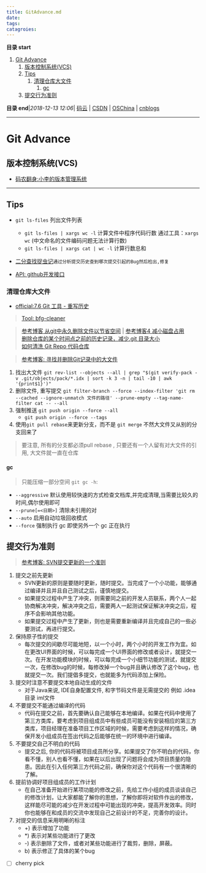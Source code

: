 ```yaml
---
title: GitAdvance.md
date: 
tags: 
catagroies: 
---
```


**目录 start**
 
1. [Git Advance](#git-advance)
    1. [版本控制系统(VCS)](#版本控制系统vcs)
    1. [Tips](#tips)
        1. [清理仓库大文件](#清理仓库大文件)
            1. [gc](#gc)
    1. [提交行为准则](#提交行为准则)

**目录 end**|_2018-12-13 12:06_| [码云](https://gitee.com/gin9) | [CSDN](http://blog.csdn.net/kcp606) | [OSChina](https://my.oschina.net/kcp1104) | [cnblogs](http://www.cnblogs.com/kuangcp)
****************************************
# Git Advance

## 版本控制系统(VCS)
- [码农翻身:小李的版本管理系统](https://mp.weixin.qq.com/s?__biz=MzAxOTc0NzExNg==&mid=2665513204&idx=1&sn=c4c493d771a167a84ace01c3e016417e&scene=21#wechat_redirect)

*********************

## Tips
- `git ls-files` 列出文件列表
    - `git ls-files | xargs wc -l` 计算文件中程序代码行数 通过工具：`xargs` `wc` (中文命名的文件编码问题无法计算行数)
    - `git ls-files | xargs cat | wc -l` 计算行数总和
- [二分查找捉虫记](http://www.worldhello.net/2016/02/29/git-bisect-on-git.html)`通过分析提交历史查到哪次提交引起的Bug然后检出,修复`

- [API: github开发接口](https://developer.github.com/v3/)

### 清理仓库大文件
- [official:7.6 Git 工具 - 重写历史](https://git-scm.com/book/zh/v2/Git-%E5%B7%A5%E5%85%B7-%E9%87%8D%E5%86%99%E5%8E%86%E5%8F%B2)

> [Tool: bfg-cleaner](https://rtyley.github.io/bfg-repo-cleaner/)

> [参考博客 从git中永久删除文件以节省空间](http://blog.csdn.net/meteor1113/article/details/4407209) | 
> [参考博客4 减小磁盘占用](http://zhongmingmao.me/2017/04/19/git-reduce/)  
> [删除仓库的某个时间点之前的历史记录，减少.git 目录大小](https://www.v2ex.com/t/297802)  
> [如何清洗 Git Repo 代码仓库](http://www.open-open.com/lib/view/open1414632626075.html)  

> [参考博客: 寻找并删除Git记录中的大文件](https://www.tuicool.com/articles/vAVVZrA)
1. 找出大文件 `git rev-list --objects --all | grep "$(git verify-pack -v .git/objects/pack/*.idx | sort -k 3 -n | tail -10 | awk '{print$1}')"`
1. 删除文件, 重写提交 `git filter-branch --force --index-filter 'git rm --cached --ignore-unmatch 文件的路径' --prune-empty --tag-name-filter cat -- --all`
1. 强制推送 `git push origin --force --all`
    - `git push origin --force --tags`
1. 使用`git pull rebase`来更新分支，而不是 `git merge` 不然大文件又从别的分支回来了

> 要注意, 所有的分支都必须pull rebase , 只要还有一个人留有对大文件的引用, 大文件就一直在仓库

#### gc
> 只能压缩一部分空间
`git gc -h`:
- `--aggressive` 默认使用较快速的方式检查文档库,并完成清理,当需要比较久的时间,偶尔使用即可
- `--prune[=<日期>]` 清除未引用的对
- `--auto` 启用自动垃圾回收模式
- `--force` 强制执行 gc 即使另外一个 gc 正在执行

## 提交行为准则
> [参考博客: SVN提交更新的一个准则](http://www.cnblogs.com/chenlong828/archive/2008/09/22/1296193.html)
1. 提交之前先更新
    - SVN更新的原则是要随时更新，随时提交。当完成了一个小功能，能够通过编译并且并且自己测试之后，谨慎地提交。
    - 如果提交过程中产生了冲突，则需要同之前的开发人员联系，两个人一起协商解决冲突，解决冲突之后，需要两人一起测试保证解决冲突之后，程序不会影响其他功能。
    - 如果提交过程中产生了更新，则也是需要重新编译并且完成自己的一些必要测试，再进行提交。
1. 保持原子性的提交
    - 每次提交的间歇尽可能地短，以一个小时，两个小时的开发工作为宜。如在更改UI界面的时候，可以每完成一个UI界面的修改或者设计，就提交一次。在开发功能模块的时候，可以每完成一个小细节功能的测试，就提交一次，在修改bug的时候，每修改掉一个bug并且确认修改了这个bug，也就提交一次。我们提倡多提交，也就能多为代码添加上保险。
1. 提交时注意不要提交本地自动生成的文件
    - 对于Java来说, IDE自身配置文件, 和字节码文件是无需提交的 例如 .idea目录 iml文件 
1. 不要提交不能通过编译的代码
    - 代码在提交之前，首先要确认自己能够在本地编译。如果在代码中使用了第三方类库，要考虑到项目组成员中有些成员可能没有安装相应的第三方类库，项目经理在准备项目工作区域的时候，需要考虑到这样的情况，确保开发小组成员在签出代码之后能够在统一的环境中进行编译。
1. 不要提交自己不明白的代码
    - 提交之后, 你的代码将被项目成员所分享。如果提交了你不明白的代码，你看不懂，别人也看不懂，如果在以后出现了问题将会成为项目质量的隐患。因此在引入任何第三方代码之前，确保你对这个代码有一个很清晰的了解。
1. 提前协调好项目组成员的工作计划
    - 在自己准备开始进行某项功能的修改之前，先给工作小组的成员谈谈自己的修改计划，让大家都能了解你的思想，了解你即将对软件作出的修改，这样能尽可能的减少在开发过程中可能出现的冲突，提高开发效率。同时你也能够在和成员的交流中发现自己之前设计的不足，完善你的设计。
1. 对提交的信息采用明晰的标注
    - +) 表示增加了功能
    - *) 表示对某些功能进行了更改
    - -) 表示删除了文件，或者对某些功能进行了裁剪，删除，屏蔽。
    - b) 表示修正了具体的某个bug

- [ ] cherry pick 

